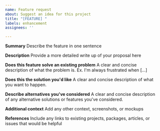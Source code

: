 ```yaml
---
name: Feature request
about: Suggest an idea for this project
title: "[FEATURE] "
labels: enhancement
assignees: ''

---
```


**Summary**
Describe the feature in one sentence 

**Description**
Provide a more detailed write up of your proposal here

**Does this feature solve an existing problem**
A clear and concise description of what the problem is. Ex. I'm always frustrated when [...]

**Does this the solution you'd like**
A clear and concise description of what you want to happen.

**Describe alternatives you've considered**
A clear and concise description of any alternative solutions or features you've considered.

**Additional context**
Add any other context, screenshots, or mockups

**References**
Include any links to existing projects, packages, articles, or issues that would be helpful
